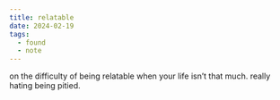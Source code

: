 ```yaml
---
title: relatable
date: 2024-02-19
tags:
  - found
  - note
---
```


on the difficulty of being relatable when your life isn’t that much.
really hating being pitied.
